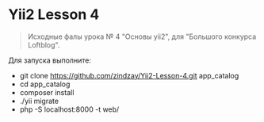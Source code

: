 # Yii2 Lesson 4
>Исходные фалы урока № 4 "Основы yii2", для "Большого конкурса Loftblog".

Для запуска выполните:

- git clone https://github.com/zindzay/Yii2-Lesson-4.git app_catalog
- cd app_catalog
- composer install
- ./yii migrate
- php -S localhost:8000 -t web/